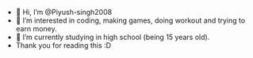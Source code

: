 - 👋 Hi, I’m @Piyush-singh2008
- 👀 I’m interested in coding, making games, doing workout and trying to earn money.
- 🌱 I’m currently studying in high school (being 15 years old).
-  Thank you for reading this :D

<!---
Piyush-singh2008/Piyush-singh2008 is a ✨ special ✨ repository because its `README.md` (this file) appears on your GitHub profile.
You can click the Preview link to take a look at your changes.
--->
